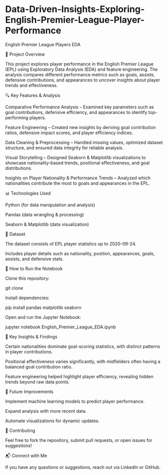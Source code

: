 # Data-Driven-Insights-Exploring-English-Premier-League-Player-Performance

English Premier League Players EDA

📌 Project Overview

This project explores player performance in the English Premier League (EPL) using Exploratory Data Analysis (EDA) and feature engineering. The analysis compares different performance metrics such as goals, assists, defensive contributions, and appearances to uncover insights about player trends and effectiveness.

🔍 Key Features & Analysis

Comparative Performance Analysis – Examined key parameters such as goal contributions, defensive efficiency, and appearances to identify top-performing players.

Feature Engineering – Created new insights by deriving goal contribution ratios, defensive impact scores, and player efficiency indices.

Data Cleaning & Preprocessing – Handled missing values, optimized dataset structure, and ensured data integrity for reliable analysis.

Visual Storytelling – Designed Seaborn & Matplotlib visualizations to showcase nationality-based trends, positional effectiveness, and goal distributions.

Insights on Player Nationality & Performance Trends – Analyzed which nationalities contribute the most to goals and appearances in the EPL.

📊 Technologies Used

Python (for data manipulation and analysis)

Pandas (data wrangling & processing)

Seaborn & Matplotlib (data visualization)

📂 Dataset

The dataset consists of EPL player statistics up to 2020-09-24.

Includes player details such as nationality, position, appearances, goals, assists, and defensive stats.

🚀 How to Run the Notebook

Clone this repository:

git clone <your-repo-link>

Install dependencies:

pip install pandas matplotlib seaborn

Open and run the Jupyter Notebook:

jupyter notebook English_Premier_League_EDA.ipynb

📌 Key Insights & Findings

Certain nationalities dominate goal-scoring statistics, with distinct patterns in player contributions.

Positional effectiveness varies significantly, with midfielders often having a balanced goal contribution ratio.

Feature engineering helped highlight player efficiency, revealing hidden trends beyond raw data points.

🌟 Future Improvements

Implement machine learning models to predict player performance.

Expand analysis with more recent data.

Automate visualizations for dynamic updates.

🤝 Contributing

Feel free to fork the repository, submit pull requests, or open issues for suggestions!

📬 Connect with Me

If you have any questions or suggestions, reach out via LinkedIn or GitHub.


